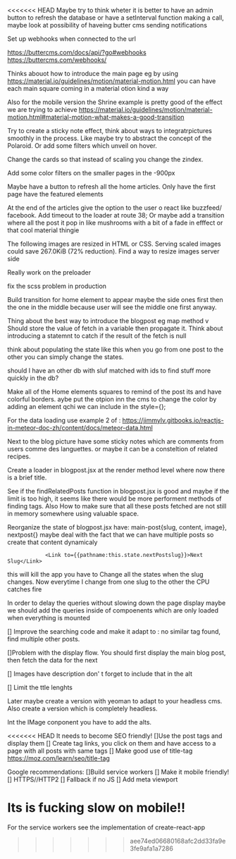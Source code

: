 <<<<<<< HEAD
Maybe try to think wheter it is better to have an admin button to refresh the database or have a setInterval function making a call, maybe look at possibility of haveing butter cms sending notifications


Set up webhooks when connected to the url

https://buttercms.com/docs/api/?go#webhooks
https://buttercms.com/webhooks/

Thinks abouot how to introduce the main page eg by using https://material.io/guidelines/motion/material-motion.html you can have each main square coming in a material otion kind a way

Also for the mobile version the Shrine example is pretty good of the effect we are trying to achieve https://material.io/guidelines/motion/material-motion.html#material-motion-what-makes-a-good-transition

Try to create a sticky note effect, think about ways to integratrpictures smoothly in the process. Like maybe try to abstract the concept of the Polaroid. Or add some filters which unveil on hover. 

Change the cards so that instead of scaling you change the zindex.

Add some color filters on the smaller pages in the -900px

Maybe have a button to refresh all the home articles. Only have the first page have the featured elements

At the end of the articles give the option to the user o react like buzzfeed/ facebook. 
Add timeout to the loader at route 38; Or maybe add a transition where all the post it pop in like mushrooms with a bit of a fade in efffect or that cool material thingie

The following images are resized in HTML or CSS. Serving scaled images could save 267.0KiB (72% reduction). Find a way to resize images server side 

Really work on the preloader

fix the scss problem in production


Build transition for home element to appear maybe the side ones first then the one in the middle because user will see the middle one first anyway. 

Thing about the best way to introduce the blogpost eg map method v 
Should store the value of fetch in a variable then propagate it. 
Think about introducing a  statemnt to catch if the result of the fetch is null

think about populating the state like this when you go from one post to the other you can simply change the states. 

should I have an other db with sluf matched with ids to find stuff more quickly in the db?

Make all of the Home elements squares to remind of the post its and have colorful borders. aybe put the otpion inn the cms to change the color by adding an element qchi we can include in the style={};

For the data loading use example 2 of : https://jimmylv.gitbooks.io/reactjs-in-meteor-doc-zh/content/docs/meteor-data.html

Next to the blog picture have some sticky notes which are comments from users comme des languettes. or maybe it can be a consteltion of related recipes.

Create a loader in blogpost.jsx at the render method level where now there is a brief title. 

See if the  findRelatedPosts function in blogpost.jsx is good and maybe if the limit is too high, it seems like there would be more performent methods of finding tags. Also How to make sure that all these posts fetched are not still in memory somewhere using valuable space.

Reorganize the state of blogpost.jsx have: main-post{slug, content, image}, nextpost{} maybe deal with the fact that we can have multiple posts so create that content dynamicaly


				<Link to={{pathname:this.state.nextPostslug}}>Next Slug</Link>
this will kill the app you have to Change all the states when the slug changes. Now everytime I change from one slug to the other the CPU catches fire

In order to delay the queries without slowing down the page display maybe we should add the queries inside of compoenents which are only loaded when everything is mounted

[] Improve the searching code and make it adapt to : no similar tag found, find multiple other posts. 

[]Problem with the display flow. You should first display the main blog post, then fetch the data for the next 

[] Images have description don' t forget to include that in the alt

[] Limit the ttle lenghts

Later maybe create a version with yeoman to adapt to your headless cms. 
Also create a version which is completely headless. 

Int the IMage conponent you have to add the alts. 

<<<<<<< HEAD
It needs to become SEO friendly!
	[]Use the post tags and display them
	[] Create tag links, you click on them and have access to a page with all posts with same tags
	[] Make good use of title-tag https://moz.com/learn/seo/title-tag

Google recommendations:
	[]Build service workers
	[] Make it mobile friendly!
	[] HTTPS//HTTP2
	[] Fallback if no JS
	[] Add meta viewport


 Its is fucking slow on mobile!!
=======
For the service workers see the implementation of create-react-app
>>>>>>> aee74ed06680168afc2dd33fa9e3fe9afa1a7286
